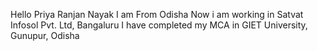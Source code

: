 Hello
Priya Ranjan Nayak
I am From Odisha
Now i am working in Satvat Infosol Pvt. Ltd, Bangaluru
I have completed my MCA in GIET University, Gunupur, Odisha
